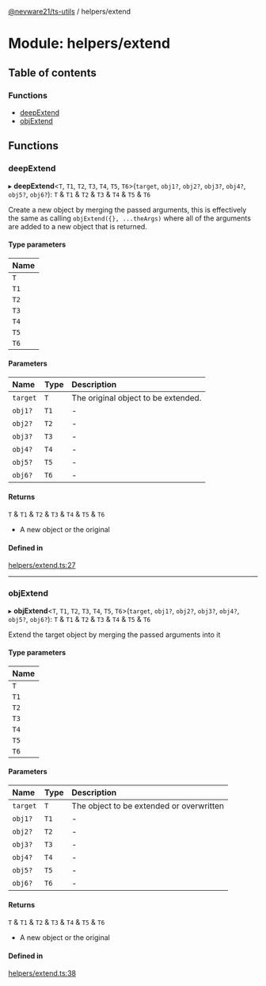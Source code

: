 [@nevware21/ts-utils](../README.md) / helpers/extend

# Module: helpers/extend

## Table of contents

### Functions

- [deepExtend](helpers_extend.md#deepextend)
- [objExtend](helpers_extend.md#objextend)

## Functions

### deepExtend

▸ **deepExtend**<`T`, `T1`, `T2`, `T3`, `T4`, `T5`, `T6`\>(`target`, `obj1?`, `obj2?`, `obj3?`, `obj4?`, `obj5?`, `obj6?`): `T` & `T1` & `T2` & `T3` & `T4` & `T5` & `T6`

Create a new object by merging the passed arguments, this is effectively the same as calling `objExtend({}, ...theArgs)` where
all of the arguments are added to a new object that is returned.

#### Type parameters

| Name |
| :------ |
| `T` |
| `T1` |
| `T2` |
| `T3` |
| `T4` |
| `T5` |
| `T6` |

#### Parameters

| Name | Type | Description |
| :------ | :------ | :------ |
| `target` | `T` | The original object to be extended. |
| `obj1?` | `T1` | - |
| `obj2?` | `T2` | - |
| `obj3?` | `T3` | - |
| `obj4?` | `T4` | - |
| `obj5?` | `T5` | - |
| `obj6?` | `T6` | - |

#### Returns

`T` & `T1` & `T2` & `T3` & `T4` & `T5` & `T6`

- A new object or the original

#### Defined in

[helpers/extend.ts:27](https://github.com/nevware21/ts-utils/blob/9e4a475/ts-utils/src/helpers/extend.ts#L27)

___

### objExtend

▸ **objExtend**<`T`, `T1`, `T2`, `T3`, `T4`, `T5`, `T6`\>(`target`, `obj1?`, `obj2?`, `obj3?`, `obj4?`, `obj5?`, `obj6?`): `T` & `T1` & `T2` & `T3` & `T4` & `T5` & `T6`

Extend the target object by merging the passed arguments into it

#### Type parameters

| Name |
| :------ |
| `T` |
| `T1` |
| `T2` |
| `T3` |
| `T4` |
| `T5` |
| `T6` |

#### Parameters

| Name | Type | Description |
| :------ | :------ | :------ |
| `target` | `T` | The object to be extended or overwritten |
| `obj1?` | `T1` | - |
| `obj2?` | `T2` | - |
| `obj3?` | `T3` | - |
| `obj4?` | `T4` | - |
| `obj5?` | `T5` | - |
| `obj6?` | `T6` | - |

#### Returns

`T` & `T1` & `T2` & `T3` & `T4` & `T5` & `T6`

- A new object or the original

#### Defined in

[helpers/extend.ts:38](https://github.com/nevware21/ts-utils/blob/9e4a475/ts-utils/src/helpers/extend.ts#L38)
